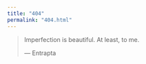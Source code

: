 ```yaml
---
title: "404"
permalink: "404.html"
---
```


> Imperfection is beautiful. At least, to me.
>
> — Entrapta
